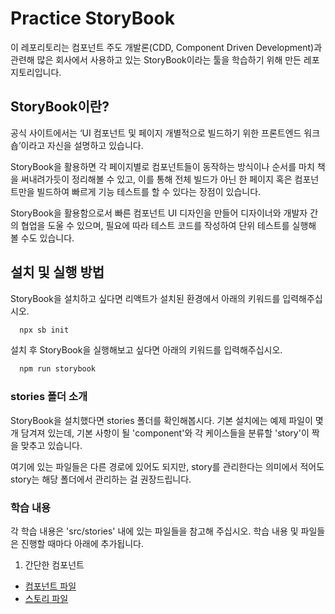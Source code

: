 # Practice StoryBook

이 레포리토리는 컴포넌트 주도 개발론(CDD, Component Driven Development)과 관련해 많은 회사에서 사용하고 있는
StoryBook이라는 툴을 학습하기 위해 만든 레포지토리입니다.

## StoryBook이란?

공식 사이트에서는 ‘UI 컴포넌트 및 페이지 개별적으로 빌드하기 위한 프론트엔드 워크숍’이라고 자신을 설명하고 있습니다.

StoryBook을 활용하면 각 페이지별로 컴포넌트들이 동작하는 방식이나 순서를 마치 책을 써내려가듯이 정리해볼 수 있고, 이를 통해 전체 빌드가 아닌 한 페이지 혹은 컴포넌트만을 빌드하여 빠르게 기능 테스트를 할 수 있다는 장점이 있습니다.

StoryBook을 활용함으로서 빠른 컴포넌트 UI 디자인을 만들어 디자이너와 개발자 간의 협업을 도울 수 있으며, 필요에 따라 테스트 코드를 작성하여
단위 테스트를 실행해 볼 수도 있습니다.

## 설치 및 실행 방법

StoryBook을 설치하고 싶다면 리액트가 설치된 환경에서 아래의 키워드를 입력해주십시오.

```jsx
  npx sb init
```

설치 후 StoryBook을 실행해보고 싶다면 아래의 키워드를 입력해주십시오.

```jsx
  npm run storybook
```

### stories 폴더 소개

StoryBook을 설치했다면 stories 폴더를 확인해봅시다.
기본 설치에는 예제 파일이 몇 개 담겨져 있는데, 기본 사항이 될 'component'와 각 케이스들을 분류할 'story'이
짝을 맞추고 있습니다.

여기에 있는 파일들은 다른 경로에 있어도 되지만, story를 관리한다는 의미에서 적어도 story는 해당 폴더에서 관리하는 걸
권장드립니다.

### 학습 내용

각 학습 내용은 'src/stories' 내에 있는 파일들을 참고해 주십시오.
학습 내용 및 파일들은 진행할 때마다 아래에 추가됩니다.

1. 간단한 컴포넌트

- [컴포넌트 파일](src\stories\SimplePractice.tsx)
- [스토리 파일](src\stories\SimplePractice.stories.tsx)
